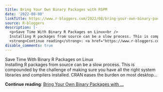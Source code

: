 ```yaml
---
title: Bring Your Own Binary Packages with RSPM
date: '2022-08-08'
linkTitle: https://www.r-bloggers.com/2022/08/bring-your-own-binary-packages-with-rspm/
source: R-bloggers
description: |-
  <p>Save Time With Binary R Packages on Linux<br />
  Installing R packages from source can be a slow process. This is compounded by the challenge of making sure you have all the right system libraries and compilers installed. CRAN eases the burden on most desktop...</p>
  <strong>Continue reading</strong>: <a href="https://www.r-bloggers.com/2022/08/bring-your-own-binary-packages-with-rspm/">Bring Your Own Binary Packages with ...
disable_comments: true
---
```

<p>Save Time With Binary R Packages on Linux<br />
Installing R packages from source can be a slow process. This is compounded by the challenge of making sure you have all the right system libraries and compilers installed. CRAN eases the burden on most desktop...</p>
<strong>Continue reading</strong>: <a href="https://www.r-bloggers.com/2022/08/bring-your-own-binary-packages-with-rspm/">Bring Your Own Binary Packages with ...